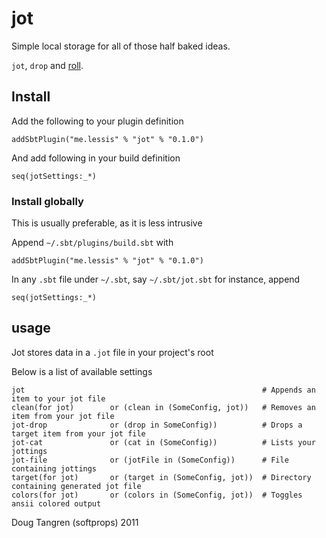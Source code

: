 # jot

Simple local storage for all of those half baked ideas.

`jot`, `drop` and [roll](http://www.screenr.com/SKQs).

## Install

Add the following to your plugin definition

    addSbtPlugin("me.lessis" % "jot" % "0.1.0")

And add following in your build definition

    seq(jotSettings:_*)


### Install globally

This is usually preferable, as it is less intrusive

Append `~/.sbt/plugins/build.sbt` with

    addSbtPlugin("me.lessis" % "jot" % "0.1.0")

In any `.sbt` file under `~/.sbt`, say `~/.sbt/jot.sbt` for instance, append

    seq(jotSettings:_*)

## usage

Jot stores data in a `.jot` file in your project's root

Below is a list of available settings

    jot                                                     # Appends an item to your jot file
    clean(for jot)        or (clean in (SomeConfig, jot))   # Removes an item from your jot file
    jot-drop              or (drop in SomeConfig))          # Drops a target item from your jot file
    jot-cat               or (cat in (SomeConfig))          # Lists your jottings
    jot-file              or (jotFile in (SomeConfig))      # File containing jottings
    target(for jot)       or (target in (SomeConfig, jot))  # Directory containing generated jot file
    colors(for jot)       or (colors in (SomeConfig, jot))  # Toggles ansii colored output

Doug Tangren (softprops) 2011
